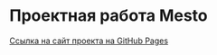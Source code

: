 # Проектная работа Mesto

[Ссылка на сайт проекта на GitHub Pages](https://bonkiss.github.io/mesto-project-ff/)
